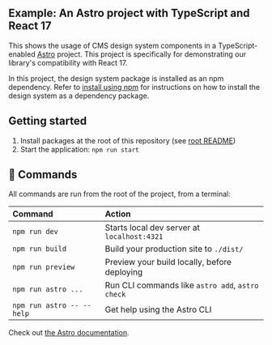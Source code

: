 ## Example: An Astro project with TypeScript and React 17

This shows the usage of CMS design system components in a TypeScript-enabled [Astro](https://docs.astro.build) project. This project is specifically for demonstrating our library's compatibility with React 17.

In this project, the design system package is installed as an npm dependency. Refer to [install using npm](https://design.cms.gov/getting-started/for-developers/#option-1-install-using-npm) for instructions on how to install the design system as a dependency package.

## Getting started

1. Install packages at the root of this repository (see [root README](../../README.md))
1. Start the application: `npm run start`

## 🧞 Commands

All commands are run from the root of the project, from a terminal:

| Command                   | Action                                           |
| :------------------------ | :----------------------------------------------- |
| `npm run dev`             | Starts local dev server at `localhost:4321`      |
| `npm run build`           | Build your production site to `./dist/`          |
| `npm run preview`         | Preview your build locally, before deploying     |
| `npm run astro ...`       | Run CLI commands like `astro add`, `astro check` |
| `npm run astro -- --help` | Get help using the Astro CLI                     |

Check out [the Astro documentation](https://docs.astro.build).
